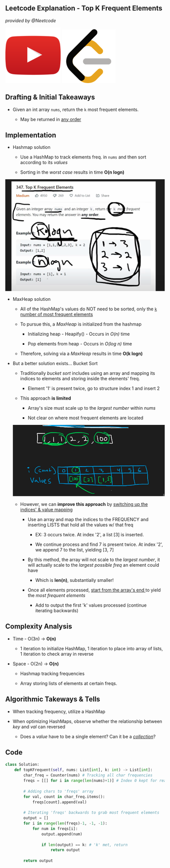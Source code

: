 ## Leetcode Explanation - Top K Frequent Elements

*provided by @Neetcode*

[<img title="" src="youtubeimg.png" alt="youtube" width="175">](https://www.youtube.com/watch?v=YPTqKIgVk-k)
[<img src="leetcode.png" title="" alt="leetcode" width="170">](https://leetcode.com/problems/top-k-frequent-elements/description/) 

## Drafting & Initial Takeaways

- Given an int array `nums`, return the `k` most frequent elements.
  
  - May be returned in <u>any order</u>

## Implementation

- Hashmap solution
  
  - Use a HashMap to track elements freq. in `nums` and then sort according to its *values*
  
  - Sorting in the *worst case* results in time **O(n logn)**

![1](1.png)

- MaxHeap solution
  
  - All of the HashMap's values do NOT need to be sorted, only the <u>`k` number of most frequent elements </u>
  
  - To pursue this, a *MaxHeap* is initialized from the hashmap
    
    - Initializing heap - Heapify() - Occurs in *O(n)* time
    
    - Pop elements from heap - Occurs in *O(log n)* time
  
  - Therefore, solving via a *MaxHeap* results in time **O(k logn)**

- But a better solution exists... Bucket Sort
  
  - Traditionally *bucket sort* includes using an array and mapping its indices to elements and storing inside the elements' freq.
    
    - Element '1' is present twice, go to structure index 1 and insert 2
  
  - This approach **is limited**
    
    - Array's size must scale up to the *largest number* within *nums*
    
    - Not clear on where most frequent elements are located
  
  ![2](2.png)
  
  - However, we can **improve this approach** by <u>switching up the indices' & value mapping</u>
    
    - Use an array and map the indices to the FREQUENCY and inserting LISTS that hold all the values w/ that freq
      
      - EX: 3 occurs twice. At index '2', a list [3] is inserted.
      
      - We continue process and find 7 is present twice. At index '2', we append 7 to the list, yielding [3, 7]
    
    - By this method, the array will not scale to the *largest number*, it will actually scale to the *largest possible freq* an element could have
      
      - Which is **len(n)**, substantially smaller!
    
    - Once all elements processed, <u>start from the array's end </u>to yield the *most frequent elements*
      
      - Add to output the first 'k' values processed (continue iterating backwards)

## Complexity Analysis

- Time - O(3n) -> **O(n)**
  
  - 1 iteration to initialize HashMap, 1 iteration to place into array of lists, 1 iteration to check array in reverse

- Space - O(2n) -> **O(n)**
  
  - Hashmap tracking frequencies
  
  - Array storing lists of elements at certain freqs.

## Algorithmic Takeways & Tells

- When tracking frequency, utilize a HashMap

- When optimizing HashMaps, observe whether the relationship between *key* and *val* can reversed
  
  - Does a *value* have to be a single element? Can it be a <u>*collection*</u>? 

## Code

```python
class Solution:
    def topKFrequent(self, nums: List[int], k: int) -> List[int]:
        char_freq = Counter(nums) # Tracking all char frequencies
        freqs = [[] for i in range(len(nums)+1)] # Index 0 kept for readability

        # Adding chars to 'freqs' array
        for val, count in char_freq.items():
            freqs[count].append(val)

        # Iterating 'freqs' backwards to grab most frequent elements
        output = []
        for i in range(len(freqs)-1, -1, -1):
            for num in freqs[i]:
                output.append(num)

                if len(output) == k: # 'k' met, return
                    return output
        
        return output
```
